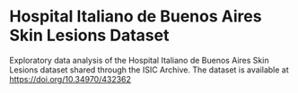 # Hospital Italiano de Buenos Aires Skin Lesions Dataset
Exploratory data analysis of the Hospital Italiano de Buenos Aires Skin Lesions dataset shared through the ISIC Archive. The dataset is available at https://doi.org/10.34970/432362
